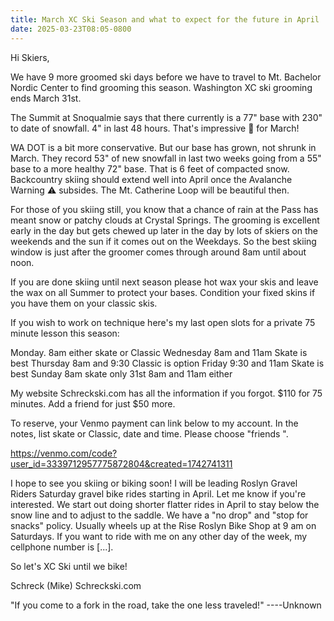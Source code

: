 ```yaml
---
title: March XC Ski Season and what to expect for the future in April
date: 2025-03-23T08:05-0800
---
```

Hi Skiers,

We have 9 more groomed ski days before we have to travel to Mt. Bachelor Nordic Center to find grooming this season.  Washington XC ski grooming ends March 31st. 

The Summit at Snoqualmie says that there currently is a 77" base with 230" to date of snowfall. 4" in last 48 hours. That's impressive 👏 for March!

WA DOT is a bit more conservative.  But our base has grown,  not shrunk in March. They record 53" of new snowfall in last two weeks going from a 55" base to a more healthy 72" base. That is 6 feet of compacted snow. Backcountry skiing should extend well into April once the Avalanche Warning ⚠️ subsides. The Mt. Catherine Loop will be beautiful then.

For those of you skiing still, you know that a chance of rain at the Pass has meant snow or patchy clouds at Crystal Springs. The grooming is excellent early in the day but gets chewed up later in the day by lots of skiers on the weekends and the sun if it comes out on the Weekdays. So the best skiing window is just after the groomer comes through around 8am until about noon.

If you are done skiing until next season please hot wax your skis and leave the wax on all Summer to protect your bases. Condition your fixed skins if you have them on your classic skis. 

If you wish to work on technique here's my last open slots for a private 75 minute lesson this season:

Monday. 8am either skate or Classic 
Wednesday 8am and 11am Skate is best
Thursday 8am and 9:30 Classic is option
Friday 9:30 and 11am Skate is best
Sunday 8am skate only
31st 8am and 11am either

My website Schreckski.com 
has all the information if you forgot. $110 for 75 minutes.  Add a friend for just $50 more.

To reserve, your Venmo payment can link below to my account.  In the notes, list skate or Classic, date and time. Please choose "friends ".

<https://venmo.com/code?user_id=3339712957775872804&created=1742741311>

I hope to see you skiing or biking soon! I will be leading Roslyn Gravel Riders Saturday gravel bike rides starting in April.  Let me know if you're interested.  We start out doing shorter flatter rides in April to stay below the snow line and to adjust to the saddle. We have a "no drop" and "stop for snacks" policy. Usually wheels up at the Rise Roslyn Bike Shop at 9 am on Saturdays.  If you want to ride with me on any other day of the week, my cellphone number is [...].

So let's XC Ski until we bike!

Schreck (Mike)
Schreckski.com

"If you come to a fork in the road, take the one less traveled!"
                     ----Unknown
